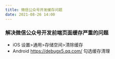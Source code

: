 ```yaml
---
title: 微信公众号开发缓存问题
date: 2021-08-26 14:00
---
```


### 解决微信公众号开发前端页面缓存严重的问题

- iOS 设置>通用>存储空间>清除缓存
- Android https://debugx5.qq.com/ 勾选缓存清理
